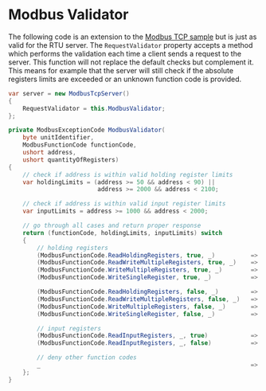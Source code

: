 # Modbus Validator

The following code is an extension to the [Modbus TCP sample](modbus_tcp.md) but is just as valid for the RTU server. The `RequestValidator` property accepts a method which performs the validation each time a client sends a request to the server. This function will not replace the default checks but complement it. This means for example that the server will still check if the absolute registers limits are exceeded or an unknown function code is provided.

```cs
var server = new ModbusTcpServer()
{
    RequestValidator = this.ModbusValidator;
};

private ModbusExceptionCode ModbusValidator(
    byte unitIdentifier,
    ModbusFunctionCode functionCode, 
    ushort address, 
    ushort quantityOfRegisters)
{
    // check if address is within valid holding register limits
    var holdingLimits = (address >= 50 && address < 90) ||
                         address >= 2000 && address < 2100;

    // check if address is within valid input register limits
    var inputLimits = address >= 1000 && address < 2000;

    // go through all cases and return proper response
    return (functionCode, holdingLimits, inputLimits) switch
    {
        // holding registers
        (ModbusFunctionCode.ReadHoldingRegisters, true, _)          => ModbusExceptionCode.OK,
        (ModbusFunctionCode.ReadWriteMultipleRegisters, true, _)    => ModbusExceptionCode.OK,
        (ModbusFunctionCode.WriteMultipleRegisters, true, _)        => ModbusExceptionCode.OK,
        (ModbusFunctionCode.WriteSingleRegister, true, _)           => ModbusExceptionCode.OK,

        (ModbusFunctionCode.ReadHoldingRegisters, false, _)         => ModbusExceptionCode.IllegalDataAddress,
        (ModbusFunctionCode.ReadWriteMultipleRegisters, false, _)   => ModbusExceptionCode.IllegalDataAddress,
        (ModbusFunctionCode.WriteMultipleRegisters, false, _)       => ModbusExceptionCode.IllegalDataAddress,
        (ModbusFunctionCode.WriteSingleRegister, false, _)          => ModbusExceptionCode.IllegalDataAddress,

        // input registers
        (ModbusFunctionCode.ReadInputRegisters, _, true)            => ModbusExceptionCode.OK,
        (ModbusFunctionCode.ReadInputRegisters, _, false)           => ModbusExceptionCode.IllegalDataAddress,

        // deny other function codes
        _                                                           => ModbusExceptionCode.IllegalFunction
    };
}
```